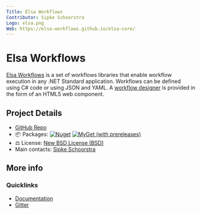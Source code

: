```yaml
---
Title: Elsa Workflows
Contributor: Sipke Schoorstra
Logo: elsa.png
Web: https://elsa-workflows.github.io/elsa-core/
---
```


# Elsa Workflows

[Elsa Workflows](https://github.com/elsa-workflows/elsa-core) is a set of workflows libraries that enable workflow execution in any .NET Standard application. Workflows can be defined using C# code or using JSON and YAML. A [workflow designer](https://github.com/elsa-workflows/elsa-designer) is provided in the form of an HTML5 web component. 

## Project Details

* [GitHub Repo](https://github.com/elsa-workflows/elsa-core)
* 📦 Packages: 
  [![Nuget](https://img.shields.io/nuget/v/Elsa)](https://www.nuget.org/packages/Elsa/)
  [![MyGet (with prereleases)](https://img.shields.io/myget/elsa/vpre/Elsa.Core.svg?label=myget)](https://www.myget.org/gallery/elsa)
* ⚖ License: [New BSD License (BSD)](https://github.com/elsa-workflows/elsa-core/blob/master/LICENSE)
* Main contacts: [Sipke Schoorstra](https://github.com/sfmskywalker)

## More info

### Quicklinks

* [Documentation](https://elsa-workflows.github.io/elsa-core/)
* [Gitter](https://gitter.im/elsa-workflows/community)